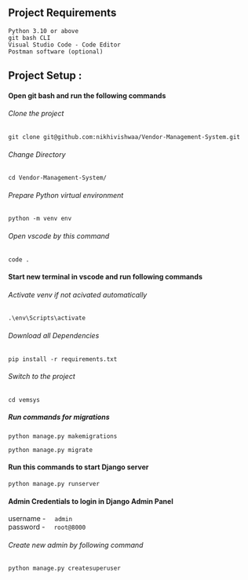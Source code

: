 
## Project Requirements

```
Python 3.10 or above
git bash CLI
Visual Studio Code - Code Editor
Postman software (optional)
```


## Project Setup : 

#### Open git bash and run the following commands

###### Clone the project
```
git clone git@github.com:nikhivishwaa/Vendor-Management-System.git
```

###### Change Directory
```
cd Vendor-Management-System/
``` 

###### Prepare Python virtual environment
```
python -m venv env
```

###### Open vscode by this command
```
code .
```


#### Start new terminal in vscode and run following commands

###### Activate venv if not acivated automatically
```
.\env\Scripts\activate
```

###### Download all Dependencies
```
pip install -r requirements.txt
```

###### Switch to the project
```
cd vemsys
```

##### Run commands for migrations
```
python manage.py makemigrations
```
```
python manage.py migrate
```


#### Run this commands to start Django server

```
python manage.py runserver
```

#### Admin Credentials to login in Django Admin Panel

username - `   admin       `<br>
password - `   root@8000   `<br>

###### Create new admin by following command

```
python manage.py createsuperuser
```

